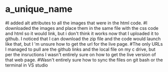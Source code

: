 # a_unique_name
#I added alt attributes to all the images that were in the html code.
#I downloaded the images and place them in the same file with the css code and html so it would link, 
but i don't think it works now that I uploaded it to github. I noticed that I can download the zip file
and the code would launch like that, but I 'm unsure how to get the url for the live page. 
#The only URLs I managed to pull are the github links and the local file on my c drive, but per the 
insructions I wasn't entirely sure on how to get the live version of that web page.
#Wasn't entirely sure how to sync the files on git bash or the terminal in VS studio
